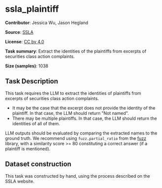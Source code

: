 # ssla_plaintiff 
 **Contributor**: Jessica Wu, Jason Hegland
 
 **Source**: [SSLA](https://sla.law.stanford.edu/)
 
 **License**: [CC by 4.0](https://creativecommons.org/licenses/by/4.0/)
 
 **Task summary**: Extract the identities of the plaintiffs from excerpts of securities class action complaints.
 
 **Size (samples)**: 1038
 
## Task Description 

This task requires the LLM to extract the identities of plaintiffs from excerpts of securities class action complaints.

- It may be the case that the excerpt does not provide the identity of the plaintiff. In that case, the LLM should return "Not named".
- There may be multiple plaintiffs. In that case, the LLM should return the identities of all of them.

LLM outputs should be evaluated by comparing the extracted names to the ground truth. We recommend using `fuzz.partial_ratio` from the [fuzz](https://github.com/seatgeek/thefuzz) library, with a similarity score >= 80 constituting a correct answer (if a plaintiff is mentioned).
 
 
## Dataset construction
 
This task was constructed by hand, using the process described on the SSLA website.